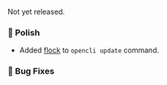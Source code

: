 Not yet released.

### 💅 Polish
- Added [flock](https://linux.die.net/man/1/flock) to `opencli update` command.

### 🐛 Bug Fixes
